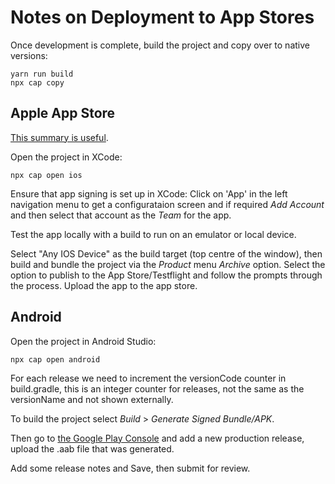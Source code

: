 # Notes on Deployment to App Stores

Once development is complete, build the project and copy over to native versions:

```[sh]
yarn run build
npx cap copy
```

## Apple App Store

[This summary is useful](https://www.joshmorony.com/deploying-capacitor-applications-to-ios-development-distribution/).

Open the project in XCode:

```[sh]
npx cap open ios
```

Ensure that app signing is set up in XCode: Click on 'App' in the left navigation menu to get a configurataion screen and if required _Add Account_ and then select that account as the _Team_ for the app.  

Test the app locally with a build to run on an emulator or local device. 

Select "Any IOS Device" as the build target (top centre of the window), then build and bundle the project via the _Product_ menu _Archive_ option.  Select the option to publish to the App Store/Testflight and follow the prompts through the process. Upload the app to the app store. 



## Android

Open the project in Android Studio:

```[sh]
npx cap open android
```

For each release we need to increment the versionCode counter in build.gradle, this is an integer counter for releases, not the same as the versionName and not shown externally. 

To build the project select _Build_ > _Generate Signed Bundle/APK_. 

Then go to [the Google Play Console](https://play.google.com/console) and add a new production release, upload the .aab file that was generated. 

Add some release notes and Save, then submit for review. 
